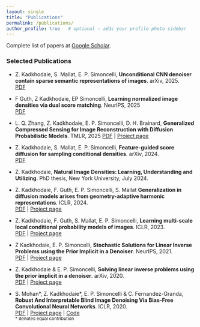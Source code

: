 ```yaml
---
layout: single
title: "Publications"
permalink: /publications/
author_profile: true   # optional – adds your profile photo sidebar
---
```


Complete list of papers at [Google Scholar](https://scholar.google.com/citations?hl=en&user=_b5JdjYAAAAJ&view_op=list_works). 


### Selected Publications 
- Z. Kadkhodaie, S. Mallat, E. P. Simoncelli, **Unconditional CNN denoiser contain sparse semantic representations of images**. arXiv, 2025.<br>
 [PDF](https://arxiv.org/pdf/2506.01912)

- F Guth, Z Kadkhodaie, EP Simoncelli, **Learning normalized image densities via dual score matching**. NeurIPS, 2025 <br>
 [PDF](https://arxiv.org/pdf/2506.05310)

- L. Q. Zhang, Z. Kadkhodaie, E. P. Simoncelli, D. H. Brainard, **Generalized Compressed Sensing for Image Reconstruction with Diffusion Probabilistic Models**. TMLR, 2025
 [PDF](https://openreview.net/pdf?id=lmHh4FmPWZ) | [Project page](https://github.com/lingqiz/optimal-measurement)

- Z. Kadkhodaie, S. Mallat, E. P. Simoncelli, **Feature-guided score diffusion for sampling conditional densities**. arXiv, 2024. <br>
  [PDF](https://arxiv.org/pdf/2410.11646?)

- Z. Kadkhodaie, **Natural Image Densities: Learning, Understanding and Utilizing**. PhD thesis, New York University, July 2024.

- Z. Kadkhodaie, F. Guth, E. P. Simoncelli, S. Mallat **Generalization in diffusion models arises from geometry-adaptive harmonic representations**. ICLR, 2024. <br>
 [PDF](https://openreview.net/pdf?id=ANvmVS2Yr0) | [Project page](https://github.com/LabForComputationalVision/memorization_generalization_in_diffusion_models)

- Z. Kadkhodaie, F. Guth, S. Mallat, E. P. Simoncelli, **Learning multi-scale local conditional probability models of images**. ICLR, 2023. <br>
  [PDF](https://openreview.net/pdf?id=VZX2I_VVJKH) | [Project page](https://github.com/LabForComputationalVision/local-probability-models-of-images)
  
- Z Kadkhodaie, E. P. Simoncelli, **Stochastic Solutions for Linear Inverse Problems using the Prior Implicit in a Denoiser**. NeurIPS, 2021. <br>
  [PDF](https://arxiv.org/pdf/2007.13640) | [Project page](https://github.com/LabForComputationalVision/universal_inverse_problem)

- Z. Kadkhodaie & E. P. Simoncelli, **Solving linear inverse problems using the prior implicit in a denoiser**. arXiv, 2020.<br>
  [PDF](https://arxiv.org/pdf/2007.13640) | [Project page](https://github.com/LabForComputationalVision/universal_inverse_problem)
  
- S. Mohan\*, Z. Kadkhodaie\*, E. P. Simoncelli & C. Fernandez-Granda, **Robust And Interpretable Blind Image Denoising Via Bias-Free Convolutional Neural Networks**. ICLR, 2020. <br>
  [PDF](https://openreview.net/pdf?id=HJlSmC4FPS) | [Project page](https://labforcomputationalvision.github.io/bias_free_denoising/) | [Code](https://github.com/LabForComputationalVision/bias_free_denoising) <br>
<sub>\* denotes equal contribution</sub>

<!-- ---
layout: archive
title: "Publications"
permalink: /publications/
author_profile: true
---

{% if site.author.googlescholar %}
You can also find my papers on my [Google Scholar profile]({{ site.author.googlescholar }}).
{% endif %}

{% include base_path %}

{% if site.publication_category %}
  {% for category in site.publication_category %}
    {% assign title_shown = false %}
    {% for post in site.publications reversed %}
      {% if post.category != category[0] %}
        {% continue %}
      {% endif %}
      {% unless title_shown %}
## {{ category[1].title }}
        {% assign title_shown = true %}
      {% endunless %}
      {% include archive-single.html %}
    {% endfor %}
  {% endfor %}
{% else %}
  {% for post in site.publications reversed %}
    {% include archive-single.html %}
  {% endfor %}
{% endif %} -->
